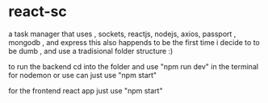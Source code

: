 # react-sc
a task manager that uses , sockets, reactjs, nodejs, axios, passport , mongodb , and express 
this also happends to be the first time i decide to to be dumb , and use a tradisional folder structure :) 


to run the backend cd into the folder and use "npm run dev" in the terminal for nodemon or use can just use "npm start"

for the frontend react app just use "npm start"

